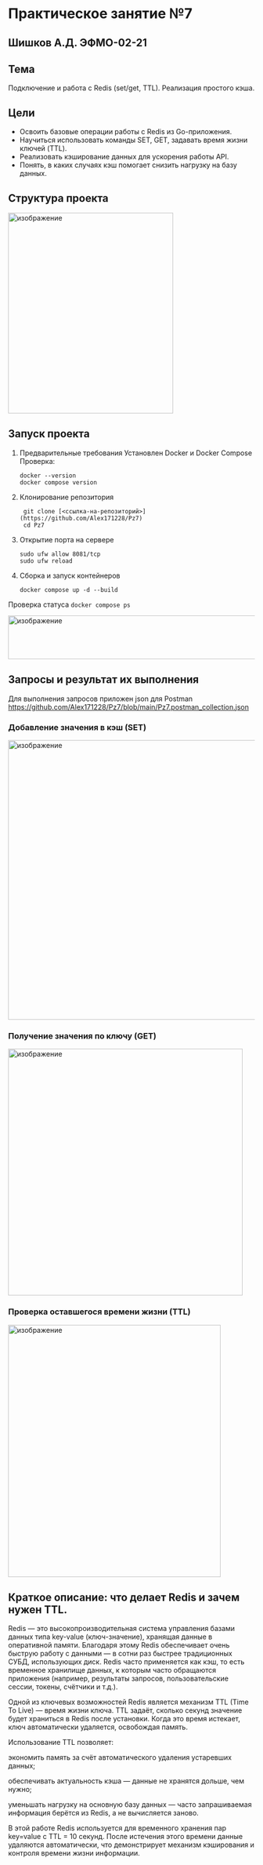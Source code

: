 # Практическое занятие №7
## Шишков А.Д. ЭФМО-02-21
## Тема 
Подключение и работа с Redis (set/get, TTL). Реализация простого кэша.
## Цели
- Освоить базовые операции работы с Redis из Go-приложения.
- Научиться использовать команды SET, GET, задавать время жизни ключей (TTL).
- Реализовать кэширование данных для ускорения работы API.
- Понять, в каких случаях кэш помогает снизить нагрузку на базу данных.
## Структура проекта

<img width="337" height="409" alt="изображение" src="https://github.com/user-attachments/assets/4fc02bd3-168c-43c7-9b63-aec5eaef5b25" />

## Запуск проекта
1. Предварительные требования
  Установлен Docker и Docker Compose
  Проверка:
    ```
    docker --version
    docker compose version
    ```

2. Клонирование репозитория
   ```
    git clone [<ссылка-на-репозиторий>](https://github.com/Alex171228/Pz7)
    cd Pz7
    ```
3. Открытие порта на сервере
     ```
    sudo ufw allow 8081/tcp
    sudo ufw reload
     ```
4. Сборка и запуск контейнеров
    ```
    docker compose up -d --build
     ```
  Проверка статуса
      ```
    docker compose ps
     ```
     
<img width="1791" height="89" alt="изображение" src="https://github.com/user-attachments/assets/2bc9ee2e-35ef-4b8b-bd3b-2ac6c318cabc" /> 

## Запросы и результат их выполнения
Для выполнения запросов приложен json для Postman https://github.com/Alex171228/Pz7/blob/main/Pz7.postman_collection.json
### Добавление значения в кэш (SET)

<img width="616" height="570" alt="изображение" src="https://github.com/user-attachments/assets/ef48b89d-f2e8-4eb5-a44a-b25756164c75" /> 

### Получение значения по ключу (GET)

<img width="479" height="503" alt="изображение" src="https://github.com/user-attachments/assets/5dd336bf-5585-4120-bb23-18d2b6e4a4a1" /> 

### Проверка оставшегося времени жизни (TTL)

<img width="434" height="514" alt="изображение" src="https://github.com/user-attachments/assets/6d0a39dc-a1d1-4533-91d0-15f9ba255204" />

## Краткое описание: что делает Redis и зачем нужен TTL.

Redis — это высокопроизводительная система управления базами данных типа key-value (ключ-значение), хранящая данные в оперативной памяти.
Благодаря этому Redis обеспечивает очень быструю работу с данными — в сотни раз быстрее традиционных СУБД, использующих диск.
Redis часто применяется как кэш, то есть временное хранилище данных, к которым часто обращаются приложения (например, результаты запросов, пользовательские сессии, токены, счётчики и т.д.).

Одной из ключевых возможностей Redis является механизм TTL (Time To Live) — время жизни ключа.
TTL задаёт, сколько секунд значение будет храниться в Redis после установки.
Когда это время истекает, ключ автоматически удаляется, освобождая память.

Использование TTL позволяет:

экономить память за счёт автоматического удаления устаревших данных;

обеспечивать актуальность кэша — данные не хранятся дольше, чем нужно;

уменьшать нагрузку на основную базу данных — часто запрашиваемая информация берётся из Redis, а не вычисляется заново.

В этой работе Redis используется для временного хранения пар key=value с TTL = 10 секунд.
После истечения этого времени данные удаляются автоматически, что демонстрирует механизм кэширования и контроля времени жизни информации.
